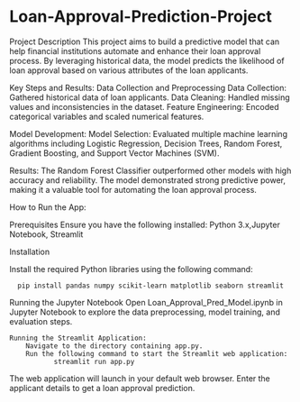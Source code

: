 # Loan-Approval-Prediction-Project
Project Description
This project aims to build a predictive model that can help financial institutions automate and enhance their loan approval process. By leveraging historical data, the model predicts the likelihood of loan approval based on various attributes of the loan applicants.

Key Steps and Results:
Data Collection and Preprocessing
Data Collection: Gathered historical data of loan applicants.
Data Cleaning: Handled missing values and inconsistencies in the dataset.
Feature Engineering: Encoded categorical variables and scaled numerical features.

Model Development:
Model Selection: Evaluated multiple machine learning algorithms including Logistic Regression, Decision Trees, Random Forest, Gradient Boosting, and Support Vector Machines (SVM).


Results:
The Random Forest Classifier outperformed other models with high accuracy and reliability.
The model demonstrated strong predictive power, making it a valuable tool for automating the loan approval process.

How to Run the App:

  Prerequisites
  Ensure you have the following installed:
    Python 3.x,Jupyter Notebook, Streamlit
  
  Installation
    
  Install the required Python libraries using the following command:
      
      pip install pandas numpy scikit-learn matplotlib seaborn streamlit
      
  Running the Jupyter Notebook
  Open Loan_Approval_Pred_Model.ipynb in Jupyter Notebook to explore the data preprocessing, model training, and evaluation steps.
      
    Running the Streamlit Application:
        Navigate to the directory containing app.py.
        Run the following command to start the Streamlit web application:
               streamlit run app.py
The web application will launch in your default web browser. Enter the applicant details to get a loan approval prediction.
